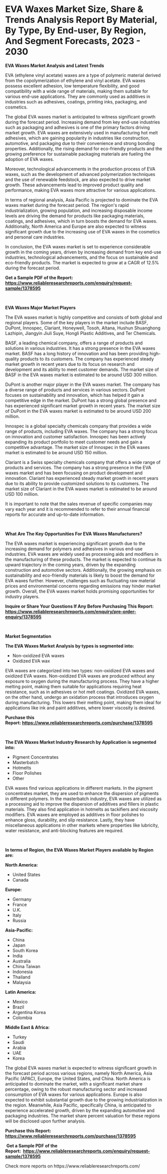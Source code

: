 <p><h1>EVA Waxes Market Size, Share & Trends Analysis Report By Material, By Type, By End-user, By Region, And Segment Forecasts, 2023 - 2030</h1></p><p><strong>EVA Waxes Market Analysis and Latest Trends</strong></p>
<p><p>EVA (ethylene vinyl acetate) waxes are a type of polymeric material derived from the copolymerization of ethylene and vinyl acetate. EVA waxes possess excellent adhesion, low temperature flexibility, and good compatibility with a wide range of materials, making them suitable for various end-use applications. They are commonly used as additives in industries such as adhesives, coatings, printing inks, packaging, and cosmetics.</p><p>The global EVA waxes market is anticipated to witness significant growth during the forecast period. Increasing demand from key end-use industries such as packaging and adhesives is one of the primary factors driving market growth. EVA waxes are extensively used in manufacturing hot melt adhesives, which are gaining popularity in industries like construction, automotive, and packaging due to their convenience and strong bonding properties. Additionally, the rising demand for eco-friendly products and the growing preference for sustainable packaging materials are fueling the adoption of EVA waxes.</p><p>Moreover, technological advancements in the production process of EVA waxes, such as the development of advanced polymerization techniques and the use of renewable feedstock, are also expected to drive market growth. These advancements lead to improved product quality and performance, making EVA waxes more attractive for various applications.</p><p>In terms of regional analysis, Asia Pacific is projected to dominate the EVA waxes market during the forecast period. The region's rapid industrialization, growing population, and increasing disposable income levels are driving the demand for products like packaging materials, coatings, and adhesives, which in turn boosts the demand for EVA waxes. Additionally, North America and Europe are also expected to witness significant growth due to the increasing use of EVA waxes in the cosmetics and personal care industries.</p><p>In conclusion, the EVA waxes market is set to experience considerable growth in the coming years, driven by increasing demand from key end-use industries, technological advancements, and the focus on sustainable and eco-friendly products. The market is expected to grow at a CAGR of 12.5% during the forecast period.</p></p>
<p><strong>Get a Sample PDF of the Report:&nbsp; <a href="https://www.reliableresearchreports.com/enquiry/request-sample/1378595">https://www.reliableresearchreports.com/enquiry/request-sample/1378595</a></strong></p>
<p>&nbsp;</p>
<p><strong>EVA Waxes Major Market Players</strong></p>
<p><p>The EVA waxes market is highly competitive and consists of both global and regional players. Some of the key players in the market include BASF, DuPont, Innospec, Clariant, Honeywell, Tosoh, Altana, Hushun Shuanghong Lazhipin, Jiangyin Jiuli Suye, Hongli Plastic Additives, and Ter Chemicals.</p><p>BASF, a leading chemical company, offers a range of products and solutions in various industries. It has a strong presence in the EVA waxes market. BASF has a long history of innovation and has been providing high-quality products to its customers. The company has experienced steady market growth in recent years due to its focus on research and development and its ability to meet customer demands. The market size of BASF in the EVA waxes market is estimated to be around USD 300 million.</p><p>DuPont is another major player in the EVA waxes market. The company has a diverse range of products and services in various sectors. DuPont focuses on sustainability and innovation, which has helped it gain a competitive edge in the market. DuPont has a strong global presence and has experienced significant market growth in recent years. The market size of DuPont in the EVA waxes market is estimated to be around USD 200 million.</p><p>Innospec is a global specialty chemicals company that provides a wide range of products, including EVA waxes. The company has a strong focus on innovation and customer satisfaction. Innospec has been actively expanding its product portfolio to meet customer needs and gain a competitive advantage. The market size of Innospec in the EVA waxes market is estimated to be around USD 150 million.</p><p>Clariant is a Swiss specialty chemicals company that offers a wide range of products and services. The company has a strong presence in the EVA waxes market and has been focusing on product development and innovation. Clariant has experienced steady market growth in recent years due to its ability to provide customized solutions to its customers. The market size of Clariant in the EVA waxes market is estimated to be around USD 100 million.</p><p>It is important to note that the sales revenue of specific companies may vary each year and it is recommended to refer to their annual financial reports for accurate and up-to-date information.</p></p>
<p>&nbsp;</p>
<p><strong>What Are The Key Opportunities For EVA Waxes Manufacturers?</strong></p>
<p><p>The EVA waxes market is experiencing significant growth due to the increasing demand for polymers and adhesives in various end-use industries. EVA waxes are widely used as processing aids and modifiers in the manufacturing of these products. The market is expected to continue its upward trajectory in the coming years, driven by the expanding construction and automotive sectors. Additionally, the growing emphasis on sustainability and eco-friendly materials is likely to boost the demand for EVA waxes further. However, challenges such as fluctuating raw material prices and environmental concerns regarding emissions may hinder market growth. Overall, the EVA waxes market holds promising opportunities for industry players.</p></p>
<p><strong>Inquire or Share Your Questions If Any Before Purchasing This Report: <a href="https://www.reliableresearchreports.com/enquiry/pre-order-enquiry/1378595">https://www.reliableresearchreports.com/enquiry/pre-order-enquiry/1378595</a></strong></p>
<p>&nbsp;</p>
<p><strong>Market Segmentation</strong></p>
<p><strong>The EVA Waxes Market Analysis by types is segmented into:</strong></p>
<p><ul><li>Non-oxidized EVA waxes</li><li>Oxidized EVA wax</li></ul></p>
<p><p>EVA waxes are categorized into two types: non-oxidized EVA waxes and oxidized EVA waxes. Non-oxidized EVA waxes are produced without any exposure to oxygen during the manufacturing process. They have a higher melting point, making them suitable for applications requiring heat resistance, such as in adhesives or hot melt coatings. Oxidized EVA waxes, on the other hand, undergo an oxidation process that introduces oxygen during manufacturing. This lowers their melting point, making them ideal for applications like ink and paint additives, where lower viscosity is desired.</p></p>
<p><strong>Purchase this Report:&nbsp;<a href="https://www.reliableresearchreports.com/purchase/1378595">https://www.reliableresearchreports.com/purchase/1378595</a></strong></p>
<p>&nbsp;</p>
<p><strong>The EVA Waxes Market Industry Research by Application is segmented into:</strong></p>
<p><ul><li>Pigment Concentrates</li><li>Masterbatch</li><li>Hotmelts</li><li>Floor Polishes</li><li>Other</li></ul></p>
<p><p>EVA waxes find various applications in different markets. In the pigment concentrates market, they are used to enhance the dispersion of pigments in different polymers. In the masterbatch industry, EVA waxes are utilized as a processing aid to improve the dispersion of additives and fillers in plastic materials. They also find application in hotmelts as tackifiers and viscosity modifiers. EVA waxes are employed as additives in floor polishes to enhance gloss, durability, and slip resistance. Lastly, they have miscellaneous applications in other markets where properties like lubricity, water resistance, and anti-blocking features are required.</p></p>
<p>&nbsp;</p>
<p><strong>In terms of Region, the EVA Waxes Market Players available by Region are:</strong></p>
<p>
    <p> <strong> North America: </strong>
        <ul>
            <li>United States</li>
            <li>Canada</li>
        </ul>
        </p> 
    <p> <strong> Europe: </strong>
        <ul>
            <li>Germany</li>
            <li>France</li>
            <li>U.K.</li>
            <li>Italy</li>
            <li>Russia</li>
        </ul>
        </p> 
    <p> <strong> Asia-Pacific: </strong>
        <ul>
            <li>China</li>
            <li>Japan</li>
            <li>South Korea</li>
            <li>India</li>
            <li>Australia</li>
            <li>China Taiwan</li>
            <li>Indonesia</li>
            <li>Thailand</li>
            <li>Malaysia</li>
        </ul>
        </p> 
    <p> <strong> Latin America: </strong>
        <ul>
            <li>Mexico</li>
            <li>Brazil</li>
            <li>Argentina Korea</li>
            <li>Colombia</li>
        </ul>
        </p> 
    <p> <strong> Middle East & Africa: </strong>
        <ul>
            <li>Turkey</li>
            <li>Saudi</li>
            <li>Arabia</li>
            <li>UAE</li>
            <li>Korea</li>
        </ul>
    </p>
    </p>
<p><p>The global EVA waxes market is expected to witness significant growth in the forecast period across various regions, namely North America, Asia Pacific (APAC), Europe, the United States, and China. North America is anticipated to dominate the market, with a significant market share percentage, owing to the robust manufacturing sector and increased consumption of EVA waxes for various applications. Europe is also expected to exhibit substantial growth due to the growing industrialization in the region. Meanwhile, Asia Pacific, specifically China, is anticipated to experience accelerated growth, driven by the expanding automotive and packaging industries. The market share percent valuation for these regions will be disclosed upon further analysis.</p></p>
<p><strong>Purchase this Report: <a href="https://www.reliableresearchreports.com/purchase/1378595">https://www.reliableresearchreports.com/purchase/1378595</a></strong></p>
<p>&nbsp;<strong>Get a Sample PDF of the Report:&nbsp;&nbsp;<a href="https://www.reliableresearchreports.com/enquiry/request-sample/1378595">https://www.reliableresearchreports.com/enquiry/request-sample/1378595</a></strong></p>
<p><strong></strong></p>
<p>Check more reports on https://www.reliableresearchreports.com/</p>